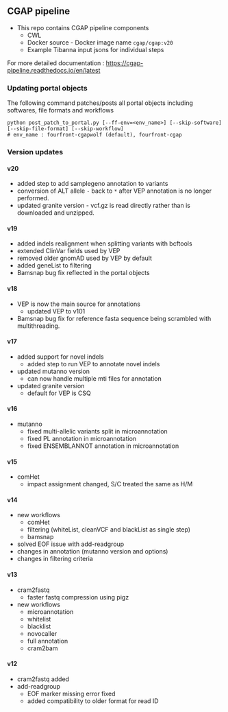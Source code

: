 ## CGAP pipeline
* This repo contains CGAP pipeline components
  * CWL
  * Docker source - Docker image name `cgap/cgap:v20`
  * Example Tibanna input jsons for individual steps

For more detailed documentation : https://cgap-pipeline.readthedocs.io/en/latest

### Updating portal objects
The following command patches/posts all portal objects including softwares, file formats and workflows
```
python post_patch_to_portal.py [--ff-env=<env_name>] [--skip-software] [--skip-file-format] [--skip-workflow]
# env_name : fourfront-cgapwolf (default), fourfront-cgap
```

### Version updates
#### v20
* added step to add samplegeno annotation to variants
* conversion of ALT allele `-` back to `*` after VEP annotation is no longer performed.
* updated granite version - vcf.gz is read directly rather than is downloaded and unzipped.

#### v19
* added indels realignment when splitting variants with bcftools
* extended ClinVar fields used by VEP
* removed older gnomAD used by VEP by default
* added geneList to filtering
* Bamsnap bug fix reflected in the portal objects

#### v18
* VEP is now the main source for annotations
  * updated VEP to v101
* Bamsnap bug fix for reference fasta sequence being scrambled with multithreading.

#### v17
* added support for novel indels
  * added step to run VEP to annotate novel indels
* updated mutanno version
  * can now handle multiple mti files for annotation
* updated granite version
  * default for VEP is CSQ

#### v16
* mutanno
  * fixed multi-allelic variants split in microannotation
  * fixed PL annotation in microannotation
  * fixed ENSEMBLANNOT annotation in microannotation

#### v15
* comHet
  * impact assignment changed, S/C treated the same as H/M

#### v14
* new workflows
  * comHet
  * filtering (whiteList, cleanVCF and blackList as single step)
  * bamsnap
* solved EOF issue with add-readgroup
* changes in annotation (mutanno version and options)
* changes in filtering criteria

#### v13
* cram2fastq
  * faster fastq compression using pigz
* new workflows
  * microannotation
  * whitelist
  * blacklist
  * novocaller
  * full annotation
  * cram2bam

#### v12
* cram2fastq added
* add-readgroup
  * EOF marker missing error fixed
  * added compatibility to older format for read ID

